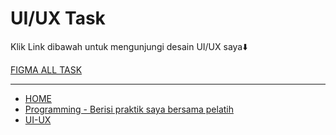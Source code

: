# UI/UX Task

Klik Link dibawah untuk mengunjungi desain UI/UX saya⬇️

[FIGMA ALL TASK](https://www.figma.com/file/XFCwPrXTsXfL2pgNpVa8ZA/Creator-UI%2FUX?type=design&node-id=0-1&mode=design&t=SzEqxVmaKGFXd1ka-0)


----------

- [HOME](https://github.com/asepdwisaputra/Creator/blob/main/README.md)
- [Programming - Berisi praktik saya bersama pelatih](./00_Programming/)
- [UI-UX](./00_UI-UX/Tugas/)